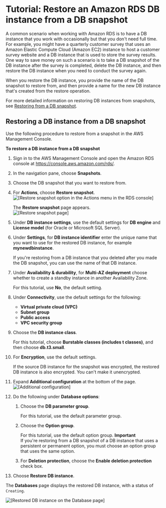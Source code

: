 # Tutorial: Restore an Amazon RDS DB instance from a DB snapshot<a name="CHAP_Tutorials.RestoringFromSnapshot"></a>

A common scenario when working with Amazon RDS is to have a DB instance that you work with occasionally but that you don't need full time\. For example, you might have a quarterly customer survey that uses an Amazon Elastic Compute Cloud \(Amazon EC2\) instance to host a customer survey website and a DB instance that is used to store the survey results\. One way to save money on such a scenario is to take a DB snapshot of the DB instance after the survey is completed, delete the DB instance, and then restore the DB instance when you need to conduct the survey again\.

When you restore the DB instance, you provide the name of the DB snapshot to restore from, and then provide a name for the new DB instance that's created from the restore operation\.

For more detailed information on restoring DB instances from snapshots, see [Restoring from a DB snapshot](USER_RestoreFromSnapshot.md)\.

## Restoring a DB instance from a DB snapshot<a name="tut-restore-snapshot.console"></a>

Use the following procedure to restore from a snapshot in the AWS Management Console\.

**To restore a DB instance from a DB snapshot**

1. Sign in to the AWS Management Console and open the Amazon RDS console at [https://console\.aws\.amazon\.com/rds/](https://console.aws.amazon.com/rds/)\.

1. In the navigation pane, choose **Snapshots**\.

1. Choose the DB snapshot that you want to restore from\.

1. For **Actions**, choose **Restore snapshot**\.  
![\[Restore snapshot option in the Actions menu in the RDS console\]](http://docs.aws.amazon.com/AmazonRDS/latest/UserGuide/images/tut-restore-instance1.png)

   The **Restore snapshot** page appears\.  
![\[Restore snapshot page\]](http://docs.aws.amazon.com/AmazonRDS/latest/UserGuide/images/tut-restore-instance2.png)

1. Under **DB instance settings**, use the default settings for **DB engine** and **License model** \(for Oracle or Microsoft SQL Server\)\.

1. Under **Settings**, for **DB instance identifier** enter the unique name that you want to use for the restored DB instance, for example **mynewdbinstance**\.

   If you're restoring from a DB instance that you deleted after you made the DB snapshot, you can use the name of that DB instance\.

1. Under **Availability & durability**, for **Multi\-AZ deployment** choose whether to create a standby instance in another Availability Zone\.

   For this tutorial, use **No**, the default setting\.

1. Under **Connectivity**, use the default settings for the following:
   + **Virtual private cloud \(VPC\)**
   + **Subnet group**
   + **Public access**
   + **VPC security group**

1. Choose the **DB instance class**\.

   For this tutorial, choose **Burstable classes \(includes t classes\)**, and then choose **db\.t3\.small**\.

1. For **Encryption**, use the default settings\.

   If the source DB instance for the snapshot was encrypted, the restored DB instance is also encrypted\. You can't make it unencrypted\.

1. Expand **Additional configuration** at the bottom of the page\.  
![\[Additional configuration\]](http://docs.aws.amazon.com/AmazonRDS/latest/UserGuide/images/tut-restore-instance3.png)

1. Do the following under **Database options**:

   1. Choose the **DB parameter group**\.

      For this tutorial, use the default parameter group\.

   1. Choose the **Option group**\.

      For this tutorial, use the default option group\.
**Important**  
If you're restoring from a DB snapshot of a DB instance that uses a persistent or permanent option, you must choose an option group that uses the same option\.

   1. For **Deletion protection**, choose the **Enable deletion protection** check box\.

1. Choose **Restore DB instance**\.

The **Databases** page displays the restored DB instance, with a status of `Creating`\.

![\[Restored DB instance on the Database page\]](http://docs.aws.amazon.com/AmazonRDS/latest/UserGuide/images/tut-restore-instance4.png)